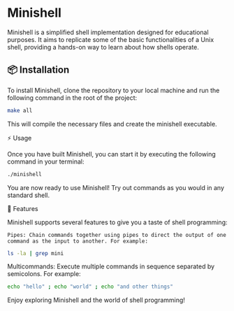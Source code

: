 # **Minishell**

Minishell is a simplified shell implementation designed for educational purposes. It aims to replicate some of the basic functionalities of a Unix shell, providing a hands-on way to learn about how shells operate.

## 📦 Installation

To install Minishell, clone the repository to your local machine and run the following command in the root of the project:

```bash
make all
```

This will compile the necessary files and create the minishell executable.

⚡ Usage

Once you have built Minishell, you can start it by executing the following command in your terminal:

```bash
./minishell
```

You are now ready to use Minishell! Try out commands as you would in any standard shell.

🌟 Features

Minishell supports several features to give you a taste of shell programming:

    Pipes: Chain commands together using pipes to direct the output of one command as the input to another. For example:

```bash
ls -la | grep mini
```

Multicommands: Execute multiple commands in sequence separated by semicolons. For example:

```bash
echo "hello" ; echo "world" ; echo "and other things"
```

Enjoy exploring Minishell and the world of shell programming!
